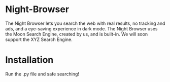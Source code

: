 # Night-Browser
The Night Browser lets you search the web with real results, no tracking and ads, and a eye-saving experience in dark mode.
The Night Browser uses the Moon Search Engine, created by us, and is built-in. We will soon support the XYZ Search Engine.

# Installation
Run the .py file and safe searching!
